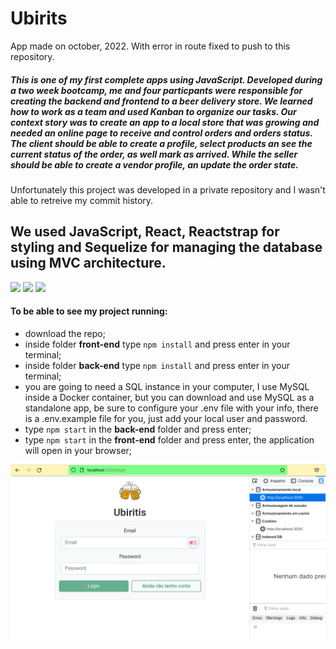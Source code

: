 # Ubirits
App made on october, 2022. With error in route fixed to push to this repository.

##### This is one of my first complete apps using JavaScript. Developed during a two week bootcamp, me and four particpants were responsible for creating the backend and frontend to a beer delivery store. We learned how to work as a team and used Kanban to organize our tasks. Our context story was to create an app to a local store that was growing and needed an online page to receive and control orders and orders status. The client should be able to create a profile, select products an see the current status of the order, as well mark as arrived. While the seller should be able to create a vendor profile, an update the order state.
Unfortunately this project was developed in a private repository and I wasn't able to retreive my commit history.

## We used JavaScript, React, Reactstrap for styling and Sequelize for managing the database using MVC architecture.

<img src='https://cdn.jsdelivr.net/gh/devicons/devicon/icons/react/react-original.svg' width='40'/> <img src='https://cdn.jsdelivr.net/gh/devicons/devicon/icons/javascript/javascript-original.svg' width='40'/> <img src='https://cdn.jsdelivr.net/gh/devicons/devicon/icons/sequelize/sequelize-original.svg' width='40'/>

#### To be able to see my project running:

- download the repo;
- inside folder **front-end** type `npm install` and press enter in your terminal;
- inside folder **back-end** type `npm install` and press enter in your terminal;
- you are going to need a SQL instance in your computer, I use MySQL inside a Docker container, but you can download and use MySQL as a standalone app, be sure to configure your .env file with your info, there is a .env.example file for you, just add your local user and password.
- type `npm start` in the **back-end** folder and press enter;
- type `npm start` in the **front-end** folder and press enter, the application will open in your browser;


![ubirits](./assets/ubirits.gif)
